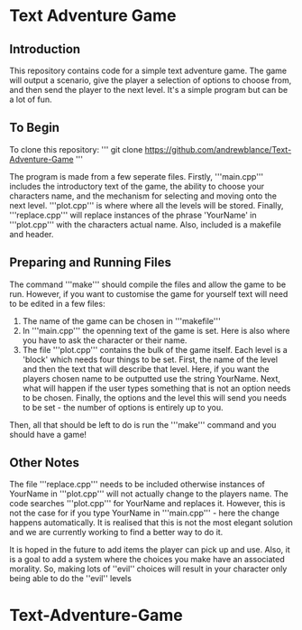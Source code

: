 # Text Adventure Game

## Introduction
This repository contains code for a simple text adventure game. The game will output a scenario, give the player a selection of options to choose from, and then send the player to the next level. It's a simple program but can be a lot of fun. 

## To Begin
To clone this repository:
'''
git clone https://github.com/andrewblance/Text-Adventure-Game
'''

The program is made from a few seperate files. Firstly, '''main.cpp''' includes the introductory text of the game, the ability to choose your characters name, and the mechanism for selecting and moving onto the next level. '''plot.cpp''' is where where all the levels will be stored. Finally, '''replace.cpp''' will replace instances of the phrase 'YourName' in '''plot.cpp''' with the characters actual name. Also, included is a makefile and header.

## Preparing and Running Files
The command '''make''' should compile the files and allow the game to be run. However, if you want to customise the game for yourself text will need to be edited in a few files:
1. The name of the game can be chosen in '''makefile'''
2. In '''main.cpp''' the openning text of the game is set. Here is also where you have to ask the character or their name.
3. The file '''plot.cpp''' contains the bulk of the game itself. Each level is a 'block' which needs four things to be set. First, the name of the level and then the text that will describe that level. Here, if you want the players chosen name to be outputted use the string YourName. Next, what will happen if the user types something that is not an option needs to be chosen. Finally, the options and the level this will send you needs to be set - the number of options is entirely up to you.

Then, all that should be left to do is run the '''make''' command and you should have a game!

## Other Notes
The file '''replace.cpp''' needs to be included otherwise instances of YourName in '''plot.cpp''' will not actually change to the players name. The code searches '''plot.cpp''' for YourName and replaces it. However, this is not the case for if you type YourName in '''main.cpp''' - here the change happens automatically. It is realised that this is not the most elegant solution and we are currently working to find a better way to do it.

It is hoped in the future to add items the player can pick up and use. Also, it is a goal to add a system where the choices you make have an associated morality. So, making lots of ''evil'' choices will result in your character only being able to do the ''evil'' levels 
# Text-Adventure-Game
